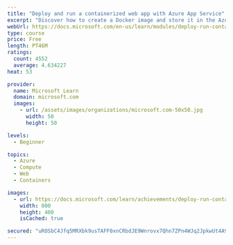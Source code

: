 ```yaml
---
title: "Deploy and run a containerized web app with Azure App Service"
excerpt: "Discover how to create a Docker image and store it in the Azure Container Registry, then use Azure App Service to deploy a web application based on the image."
webUrl: https://docs.microsoft.com/en-us/learn/modules/deploy-run-container-app-service/
type: course
price: Free
length: PT46M
ratings:
  count: 4552
  average: 4.634227
heat: 53

provider:
  name: Microsoft Learn
  domain: microsoft.com
  images:
    - url: /assets/images/organizations/microsoft.com-50x50.jpg
      width: 50
      height: 50

levels:
  - Beginner

topics:
  - Azure
  - Compute
  - Web
  - Containers

images:
  - url: https://docs.microsoft.com/learn/achievements/deploy-run-container-app-service-social.png
    width: 800
    height: 400
    isCached: true

secured: "uROSbC4Jfq5MRXbk9usTAFF0xnCRbdJE9Wnrovx7Qhn7ZPn4WJq2JpkwUt4A9VXCEpyCHwW2MOcGDUjBRopfBAegN0i1LcgBdkSq03/FV5F3NHtLSIFR+N0ovwqSNHc35qGi5c4XD62uKB5PkS7GJjf7CPtRaRIRepbxk6s5QBPKc5/bDbsd/1g+TMqJiGyWQiTTROYJsWXXY5DaHfub+W9oRYij2ogzx5PVzhtd98eiIzubI0OSWxmE6o/q7l9Rau2yDwwEbrv7M3xrUapojMmtPz9iNu6GdYOlSNetFW9nCvGUYzMqcQaa130fZ3xTRAqLMA9R0nyFih6cEdBgHnVXO+0ckTJYl/uzK9r45MbI9xMaN0qsaUk1rCyawGlSneJk0wrEFyV5nuiaSV9Lrfbl6tYsAHKA2KgvMwzh0Po=;yzQfm4nmfBqe+u2QdwigVg=="
---
```


